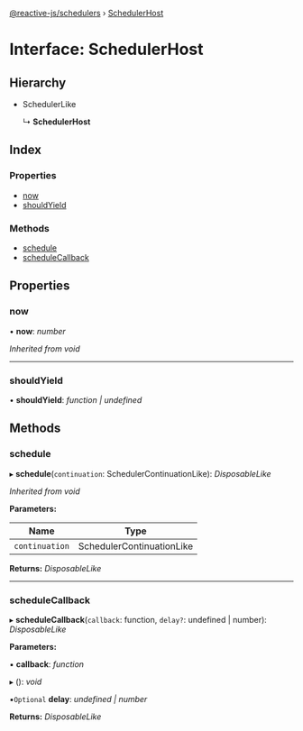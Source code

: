 [@reactive-js/schedulers](../README.md) › [SchedulerHost](schedulerhost.md)

# Interface: SchedulerHost

## Hierarchy

* SchedulerLike

  ↳ **SchedulerHost**

## Index

### Properties

* [now](schedulerhost.md#now)
* [shouldYield](schedulerhost.md#shouldyield)

### Methods

* [schedule](schedulerhost.md#schedule)
* [scheduleCallback](schedulerhost.md#schedulecallback)

## Properties

###  now

• **now**: *number*

*Inherited from void*

___

###  shouldYield

• **shouldYield**: *function | undefined*

## Methods

###  schedule

▸ **schedule**(`continuation`: SchedulerContinuationLike): *DisposableLike*

*Inherited from void*

**Parameters:**

Name | Type |
------ | ------ |
`continuation` | SchedulerContinuationLike |

**Returns:** *DisposableLike*

___

###  scheduleCallback

▸ **scheduleCallback**(`callback`: function, `delay?`: undefined | number): *DisposableLike*

**Parameters:**

▪ **callback**: *function*

▸ (): *void*

▪`Optional`  **delay**: *undefined | number*

**Returns:** *DisposableLike*

